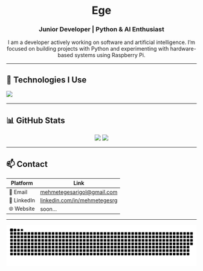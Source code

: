 <h1 align="center">Ege</h1>
<h3 align="center">Junior Developer | Python & AI Enthusiast</h3>

<p align="center">
  I am a developer actively working on software and artificial intelligence. I’m focused on building projects with Python and experimenting with hardware-based systems using Raspberry Pi.
</p>

---

## 🧰 Technologies I Use
<p align="left">
  <img src="https://skillicons.dev/icons?i=python,git,github,html,css,js,arduino,raspberrypi,vscode" />
</p>

---

## 📊 GitHub Stats
<p align="center">
  <img src="https://github-readme-stats.vercel.app/api?username=mehmetegesrg&show_icons=true&theme=default" height="125" />
  <img src="https://github-readme-stats.vercel.app/api/top-langs/?username=mehmetegesrg&layout=compact&theme=default" height="125" />
</p>

---

## 📫 Contact

| Platform   | Link                          |
|------------|-------------------------------|
| 📧 Email   | mehmetegesarigol@gmail.com         |
| 💼 LinkedIn| [linkedin.com/in/mehmetegesrg](https://linkedin.com/in/mehmetegesrg) |
| 🌐 Website | soon...                       |

---

<picture>
  <source media="(prefers-color-scheme: dark)" srcset="https://raw.githubusercontent.com/mehmetegesrg/mehmetegesrg/output/github-snake-dark.svg" />
  <source media="(prefers-color-scheme: light)" srcset="https://raw.githubusercontent.com/mehmetegesrg/mehmetegesrg/output/github-snake.svg" />
  <img alt="github-snake" src="https://raw.githubusercontent.com/mehmetegesrg/mehmetegesrg/output/github-snake.svg" />
</picture>
